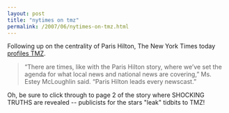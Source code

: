```yaml
---
layout: post
title: "nytimes on tmz"
permalink: /2007/06/nytimes-on-tmz.html
---
```


Following up on the centrality of Paris Hilton, The New York Times today [profiles TMZ](http://www.nytimes.com/2007/06/25/business/media/25tmz.html?_r=1&oref=slogin).

> “There are times, like with the Paris Hilton story, where we’ve set the agenda for what local news and national news are covering,” Ms. Estey McLoughlin said. “Paris Hilton leads every newscast.”

Oh, be sure to click through to page 2 of the story where SHOCKING TRUTHS are revealed -- publicists for the stars "leak" tidbits to TMZ!